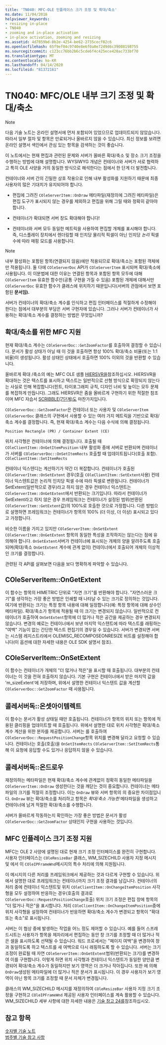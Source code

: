 ```yaml
---
title: 'TN040: MFC-OLE 인플레이스 크기 조정 및 확대/축소'
ms.date: 11/04/2016
helpviewer_keywords:
- resizing in-place
- TN040
- zooming and in-place activation
- in-place activation, zooming and resizing
ms.assetid: 4d7859bd-0b2e-4254-be62-2735cecf02c6
ms.openlocfilehash: 65f9ef04c9740e8e6f0a8e72d9d6c39008198755
ms.sourcegitcommit: c123cc76bb2b6c5cde6f4c425ece420ac733bf70
ms.translationtype: MT
ms.contentlocale: ko-KR
ms.lasthandoff: 04/14/2020
ms.locfileid: "81372161"
---
```

# <a name="tn040-mfcole-in-place-resizing-and-zooming"></a>TN040: MFC/OLE 내부 크기 조정 및 확대/축소

> [!NOTE]
> 다음 기술 노트는 온라인 설명서에 먼저 포함되어 있었으므로 업데이트되지 않았습니다. 따라서 일부 절차 및 항목은 만료되거나 올바르지 않을 수 있습니다. 최신 정보를 보려면 온라인 설명서 색인에서 관심 있는 항목을 검색하는 것이 좋습니다.

이 노트에서는 현재 편집과 관련된 문제와 서버가 올바른 확대/축소 및 장소 크기 조정을 수행하는 방법에 대해 설명합니다. WYSIWYG 개념은 컨테이너와 서버가 서로 협력하고 특히 OLE 사양을 거의 동일한 방식으로 해석한다는 점에서 한 단계 더 발전합니다.

컨테이너와 서버 간의 긴밀한 상호 작용으로 인해 내부 활성화를 지원하기 때문에 최종 사용자의 많은 기대치가 유지되어야 합니다.

- 편집에 그려진 `COleServerItem::OnDraw` 메타파일(재정의에 그려진 메타파일)은 편집 도구가 표시되지 않는 경우를 제외하고 편집을 위해 그릴 때와 정확히 같아야 합니다.

- 컨테이너가 확대되면 서버 창도 확대해야 합니다!

- 컨테이너와 서버 모두 동일한 메트릭을 사용하여 편집할 개체를 표시해야 합니다. 즉, 디스플레이 장치에서 렌더링할 때 인치당 물리적 픽셀이 아닌 인치당 *논리* 픽셀 수에 따라 매핑 모드를 사용합니다.

> [!NOTE]
> 내부 활성화는 포함된 항목(연결되지 않음)에만 적용되므로 확대/축소는 포함된 객체에만 적용됩니다. 둘 다에 `COleServerDoc` API가 `COleServerItem` 표시되며 확대/축소에 사용됩니다. 이 이분법에 대한 이유는 연결된 항목과 포함된 항목 모두에 대해 `COleServerItem` 유효한 함수만(공통 구현을 가질 수 있음) 포함된 개체에 대해서만 `COleServerDoc` 유효한 함수가 클래스에 위치하기 때문입니다(서버의 관점에서 보면 포함된 **문서임).**

서버가 컨테이너의 확대/축소 계수를 인식하고 편집 인터페이스를 적절하게 수정해야 한다는 점에서 대부분의 부담은 서버 구현자에 있습니다. 그러나 서버가 컨테이너가 사용하는 확대/축소 계수를 결정하는 방법은 무엇입니까?

## <a name="mfc-support-for-zooming"></a>확대/축소를 위한 MFC 지원

현재 확대/축소 계수는 `COleServerDoc::GetZoomFactor`를 호출하여 결정할 수 있습니다. 문서가 활성 상태가 아닐 때 이 것을 호출하면 항상 100% 확대/축소 비율(또는 1:1 비율)이 생성됩니다. 활성 상태인 상태에서 호출하면 100% 이외의 것을 반환할 수 있습니다.

올바르게 확대 /축소의 예는 MFC OLE 샘플 [HIERSVR을](../overview/visual-cpp-samples.md)참조하십시오. HIERSVR을 확대하는 것은 텍스트를 표시하고 텍스트는 일반적으로 선형 방식으로 확장되지 않는다는 사실로 인해 복잡합니다(힌트, 타이포그래피 규칙, 디자인 너비 및 높이는 모두 문제를 복잡하게 만듭니다). 그래도 HIERSVR은 줌을 올바르게 구현하기 위한 적절한 참조이며 MFC 자습서 [SCRIBBLE(7단계)도](../overview/visual-cpp-samples.md) 마찬가지입니다.

`COleServerDoc::GetZoomFactor`은 컨테이너 또는 사용자 및 `COleServerItem` `COleServerDoc` 클래스의 구현에서 사용할 수 있는 여러 가지 메트릭을 기반으로 확대/축소 계수를 결정합니다. 즉, 현재 확대/축소 계수는 다음 수식에 의해 결정됩니다.

```
Position Rectangle (PR) / Container Extent (CE)
```

위치 사각형은 컨테이너에 의해 결정됩니다. 호출될 때 `COleClientItem::OnGetItemPosition` 내부 활성화 중에 서버로 반환되며 컨테이너가 서버를 `COleServerDoc::OnSetItemRects` 호출할 때 업데이트됩니다(호출 포함). `COleClientItem::SetItemRects`

컨테이너 익스텐디는 계산하기가 약간 더 복잡합니다. 컨테이너가 호출된 `COleServerItem::OnSetExtent` 경우(호출 `COleClientItem::SetExtent`사용) 컨테이너 익스텐트값은 논리적 인치당 픽셀 수에 따라 픽셀로 변환됩니다. 컨테이너가 SetExtent(일반적으로 경우)라고 하지 않은 경우 컨테이너 익스텐트는 `COleServerItem::OnGetExtent`에서 반환되는 크기입니다. 따라서 컨테이너가 SetExtent라고 하지 않은 경우 프레임워크는 컨테이너가 설정된 범위(반환된 `COleServerItem::GetExtent`값)의 100%로 호출한 것으로 가정합니다. 다른 방법으로 설명하면 프레임워크는 컨테이너가 항목의 100% (더 이상, 더 이상) 표시되고 있다고 가정합니다.

비슷한 이름을 가지고 있지만 `COleServerItem::OnSetExtent` `COleServerItem::OnGetExtent` 항목의 동일한 특성을 조작하지는 않는다는 점에 유의해야 합니다. `OnSetExtent`서버가 컨테이너에 표시되는 개체의 양을 알려주도록 호출되며(확대/축소 `OnGetExtent` 계수에 관계 없이) 컨테이너에서 호출되어 개체의 이상적인 크기를 결정합니다.

관련된 각 API를 살펴보면 다음을 보다 명확하게 파악할 수 있습니다.

## <a name="coleserveritemongetextent"></a>COleServerItem::OnGetExtent

이 함수는 항목의 HIMETRIC 단위로 "자연 크기"를 반환해야 합니다. "자연스러운 크기"를 생각하는 가장 좋은 방법은 인쇄할 때 나타날 수 있는 크기로 정의하는 것입니다. 여기에 반환되는 크기는 특정 항목 내용에 대해 일정합니다(예: 특정 항목에 대해 상수인 메타파일). 확대/축소가 항목에 적용될 때 이 크기는 변경되지 않습니다. 일반적으로 컨테이너가 호출하여 `OnSetExtent`항목에 더 많거나 적은 공간을 제공하는 경우 변경되지 않습니다. 변경의 예로는 컨테이너에서 보낸 마지막 익스텐트에 따라 텍스트를 래핑하는 "여백" 기능이 없는 간단한 텍스트 편집기의 경우일 수 있습니다. 서버가 변경되면 서버는 시스템 레지스트리에서 OLEMISC_RECOMPOSEONRESIZE 비트를 설정해야 합니다(이 옵션에 대한 자세한 내용은 OLE SDK 설명서 참조).

## <a name="coleserveritemonsetextent"></a>COleServerItem::OnSetExtent

이 함수는 컨테이너가 개체의 "더 많거나 적은"을 표시할 때 호출됩니다. 대부분의 컨테이너는 이 것을 전혀 호출하지 않습니다. 기본 구현은 컨테이너에서 받은 마지막 값을 'm_sizeExtent'에 저장하며, 위에서 설명한 컨테이너 익스텐트 값을 계산할 `COleServerDoc::GetZoomFactor` 때 사용됩니다.

## <a name="coleserverdoconsetitemrects"></a>콜레서버독::온셋아이템렉트

이 함수는 문서가 활성 상태일 때만 호출됩니다. 컨테이너가 항목의 위치 또는 항목에 적용된 클리핑을 업데이트할 때 호출됩니다. 위에서 설명한 대로 위치 사각형은 확대/축소 계수 계산을 위한 분자를 제공합니다. 서버는 를 호출하여 `COleServerDoc::RequestPositionChange`항목 위치를 변경해 달라고 요청할 수 있습니다. 컨테이너는 호출(호출)을 `OnSetItemRects` `COleServerItem::SetItemRects`통해 이 요청에 응답할 수도 있거나 응답하지 않을 수 있습니다.

## <a name="coleserverdocondraw"></a>콜레서버독::온드로우

재정의하는 메타파일은 현재 확대/축소 계수에 관계없이 정확히 동일한 메타파일을 `COleServerItem::OnDraw` 생성한다는 것을 깨닫는 것이 중요합니다. 컨테이너는 메타파일의 크기를 적절히 조정합니다. 이는 `OnDraw` 뷰와 서버 항목의 의 중요한 차이점입니다. `OnDraw` 뷰는 확대/축소를 처리하고 항목은 *확대/축소 가능한* 메타파일을 생성하고 컨테이너에 남겨 적절한 확대/축소를 수행합니다.

서버가 올바르게 작동하는지 확인하는 가장 좋은 방법은 문서가 활성 `COleServerDoc::GetZoomFactor` 상태인지 구현을 사용하는 것입니다.

## <a name="mfc-support-for-in-place-resizing"></a>MFC 인플레이스 크기 조정 지원

MFC는 OLE 2 사양에 설명된 대로 현재 크기 조정 인터페이스를 완전히 구현합니다. 사용자 인터페이스는 `COleResizeBar` 클래스, WM_SIZECHILD 사용자 지정 메시지 및 에서 이 `COleIPFrameWnd`메시지의 특수 처리에 의해 지원됩니다.

이 메시지의 다른 처리를 프레임워크에서 제공하는 것과 다르게 구현할 수 있습니다. 위에서 설명한 대로 프레임워크는 컨테이너까지 크기 조정 결과를 남깁니다. 컨테이너의 처리 중에 컨테이너 익스텐트및 위치 `COleClientItem::OnChangeItemPosition` 사각형을 모두 설정하여 반응하는 경우(호출의 결과로 `COleServerDoc::RequestPositionChange`호출) 위치 크기 조정은 편집 창에 항목의 "더 많거나 적은"을 표시합니다. 처리 `COleClientItem::OnChangeItemPosition`중에 위치 사각형을 설정하여 컨테이너가 반응하면 확대/축소 계수가 변경되고 항목이 "확대 또는 축소"로 표시됩니다.

서버는 이 협상 중에 발생하는 작업을 어느 정도 제어할 수 있습니다. 예를 들어 스프레드시트는 사용자가 항목을 제자리에서 편집하는 동안 창 크기를 조정할 때 더 많거나 적은 셀을 표시하도록 선택될 수 있습니다. 워드 프로세서는 "페이지 여백"을 변경하여 창과 동일하도록 하고 텍스트를 새 여백으로 다시 래핑하도록 할 수 있습니다. 서버는 크기 조정이 완료될 때 자연 `COleServerItem::OnGetExtent`범위(반환되는 크기)를 변경하여 이를 구현합니다. 이렇게 하면 위치 사각형과 컨테이너 익스텐트가 동일한 양만큼 변경되어 확대/축소 계수가 동일하지만 보기 영역은 더 크거나 작아집니다. 또한 에 의해 `OnDraw`생성된 메타파일에 더 많거나 적은 문서가 표시됩니다. 이 경우 사용자가 보기 영역이 아닌 항목 크기를 조정할 때 문서 자체가 변경됩니다.

클래스의 WM_SIZECHILD 메시지를 재정의하여 `COleResizeBar` 사용자 지정 크기 조정을 구현하고 `COleIPFrameWnd` 제공된 사용자 인터페이스를 계속 활용할 수 있습니다. WM_SIZECHILD 세부 사항에 대한 자세한 내용은 [기술 참고 24를](../mfc/tn024-mfc-defined-messages-and-resources.md)참조하십시오.

## <a name="see-also"></a>참고 항목

[숫자별 기술 노트](../mfc/technical-notes-by-number.md)<br/>
[범주별 기술 참고 사항](../mfc/technical-notes-by-category.md)
